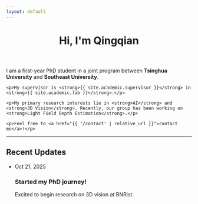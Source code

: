 ```yaml
---
layout: default
---
```


<div class="home">

  <header>
    <h1 class="page-heading">Hi, I'm Qingqian</h1>
  </header>

  <article class="post-content">
    <p>I am a first-year PhD student in a joint program between <strong>Tsinghua University</strong> and <strong>Southeast University</strong>.</p>

    <p>My supervisor is <strong>{{ site.academic.supervisor }}</strong> in <strong>{{ site.academic.lab }}</strong>.</p>

    <p>My primary research interests lie in <strong>AI</strong> and <strong>3D Vision</strong>. Recently, our group has been working on <strong>Light Field Depth Estimation</strong>.</p>

    <p>Feel free to <a href="{{ '/contact' | relative_url }}">contact me</a>!</p>
  </article>

  <hr />

  <section>
    <h2>Recent Updates</h2>
    <ul class="post-list">
      <li>
        <span class="post-meta">Oct 21, 2025</span>
        <h3>Started my PhD journey!</h3>
        <p>Excited to begin research on 3D vision at BNRist.</p>
      </li>
      <!-- 您可以继续添加更多动态 -->
    </ul>
  </section>

</div>
